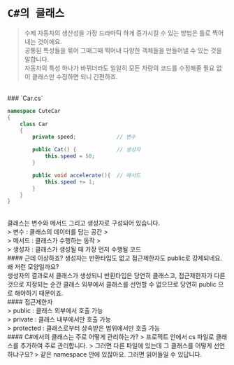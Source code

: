 # `C#의 클래스`

> 수제 자동차의 생산성을 가장 드라마틱 하게 증가시킬 수 있는 방법은 틀로 찍어내는 것이에요.
> <br> 
> 공통된 특성들을 묶어 그때그때 찍어내 다양한 객체들을 만들어낼 수 있는 것을 말합니다.
> <br>
> 자동차의 특성 하나가 바뀌더라도 일일히 모든 차량의 코드를 수정해줄 필요 없이 클래스만 수정하면 되니 간편하죠.
<br>
### `Car.cs`

```cs
namespace CuteCar
{
    class Car
    {
        private speed;             // 변수

        public Cat() {             // 생성자
            this.speed = 50;
        }

        public void accelerate(){  // 메서드
            this.speed += 1;
        }
    }
}
```
<br>
클래스는 변수와 메서드 그리고 생성자로 구성되어 있습니다.
<br>
> 변수   : 클래스의 데이터를 담는 공간
> <br>
> 메서드 : 클래스가 수행하는 동작
> <br>
> 생성자 : 클래스가 생성될 때 가장 먼저 수행될 코드
<br>
#### 근데 이상하죠? 생성자는 반환타입도 없고 접근제한자도 public로 강제되네요. 왜 저런 모양일까요?
<br>
생성자의 결과로서 클래스가 생성되니 반환타입은 당연히 클래스고, 접근제한자가 다른 것으로 지정되는 순간 클래스 외부에서 클래스를 선언할 수 없으므로 당연히 public 으로 해야하기 때문이죠.
<br>
#### 접근제한자
<br>
> public : 클래스 외부에서 호출 가능
<br>
> private : 클래스 내부에서만 호출 가능
<br>
> protected : 클래스로부터 상속받은 범위에서만 호출 가능
<br>
#### C#에서의 클래스는 주로 어떻게 관리하는가?
> 프로젝트 안에서 cs 파일로 클래스를 추가하여 주로 관리합니다.
> 그러면 다른 파일에 있는데 그 클래스를 어떻게 선언하냐구요?
> 같은 namespace 안에 있잖아요. 그러면 읽어들일 수 있답니다.
